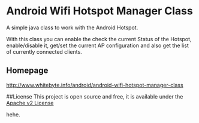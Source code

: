 Android Wifi Hotspot Manager Class
==================

A simple java class to work with the Android Hotspot.

With this class you can enable the check the current Status of the Hotspot, enable/disable it, get/set the current AP configuration and also get the list of currently connected clients.

## Homepage
http://www.whitebyte.info/android/android-wifi-hotspot-manager-class

##License
This project is open source and free, it is available under the [Apache v2 License](http://www.apache.org/licenses/LICENSE-2.0.html)

hehe.
